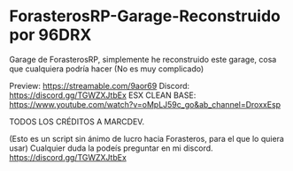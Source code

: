 # ForasterosRP-Garage-Reconstruido por 96DRX 
Garage de ForasterosRP, simplemente he reconstruido este garage, cosa que cualquiera podría hacer (No es muy complicado)

Preview: https://streamable.com/9aor69
Discord: https://discord.gg/TGWZXJtbEx
ESX CLEAN BASE: https://www.youtube.com/watch?v=oMpLJ59c_go&ab_channel=DroxxEsp

TODOS LOS CRÉDITOS A MARCDEV.

(Esto es un script sin ánimo de lucro hacia Forasteros, para el que lo quiera usar) Cualquier duda la podeís preguntar en mi discord.
https://discord.gg/TGWZXJtbEx
